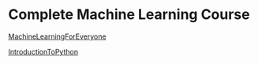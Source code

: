 # Complete Machine Learning Course
[MachineLearningForEveryone](https://github.com/RakshithCoder/MlCourse/tree/main/1-Machine-Learning-For-Everyone)

[IntroductionToPython](https://github.com/RakshithCoder/MlCourse/tree/main/2-Introduction-To-Python)
